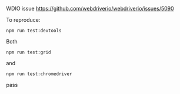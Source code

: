 WDIO issue
https://github.com/webdriverio/webdriverio/issues/5090

To reproduce:

`npm run test:devtools`

Both

`npm run test:grid` 

and 

`npm run test:chromedriver`

pass